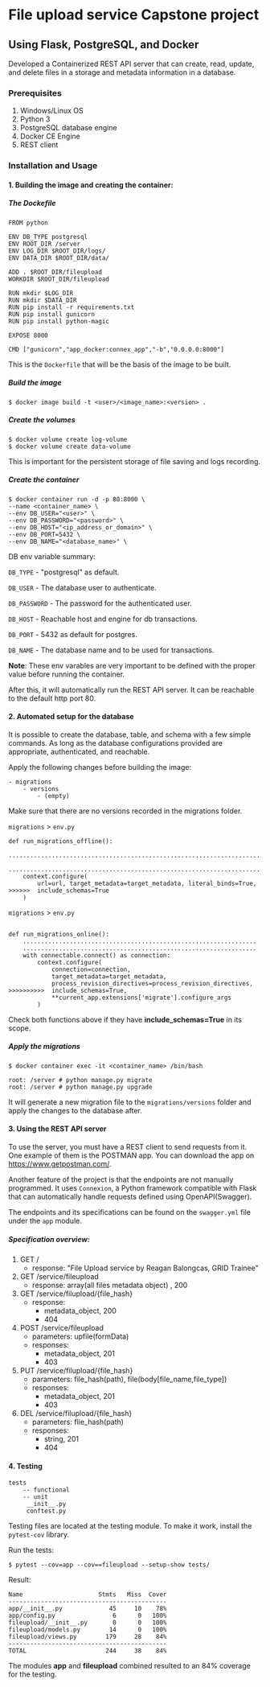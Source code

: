 # File upload service Capstone project

## Using Flask, PostgreSQL, and Docker

Developed a Containerized REST API server that can create, read, update, and delete files in a storage and metadata information in a database.  

### Prerequisites
1. Windows/Linux OS
2. Python 3
3. PostgreSQL database engine
4. Docker CE Engine
5. REST client

### Installation and Usage

#### 1. Building the image and creating the container:

##### The Dockefile
```
FROM python

ENV DB_TYPE postgresql
ENV ROOT_DIR /server
ENV LOG_DIR $ROOT_DIR/logs/
ENV DATA_DIR $ROOT_DIR/data/

ADD . $ROOT_DIR/fileupload
WORKDIR $ROOT_DIR/fileupload

RUN mkdir $LOG_DIR
RUN mkdir $DATA_DIR
RUN pip install -r requirements.txt
RUN pip install gunicorn
RUN pip install python-magic

EXPOSE 8000

CMD ["gunicorn","app_docker:connex_app","-b","0.0.0.0:8000"]
```
This is the ```Dockerfile``` that will be the basis of the image to be built.

##### Build the image
```$ docker image build -t <user>/<image_name>:<version> .```
##### Create the volumes
```
$ docker volume create log-volume
$ docker volume create data-volume
```
This is important for the persistent storage of file saving and logs recording.
##### Create the container 
```
$ docker container run -d -p 80:8000 \
--name <container_name> \
--env DB_USER="<user>" \
--env DB_PASSWORD="<password>" \
--env DB_HOST="<ip_address_or_domain>" \
--env DB_PORT=5432 \
--env DB_NAME="<database_name>" \
```
DB env variable summary:

```DB_TYPE``` - "postgresql" as default.

```DB_USER``` - The database user to authenticate.

```DB_PASSWORD``` - The password for the authenticated user.

```DB_HOST``` - Reachable host and engine for db transactions.

```DB_PORT``` - 5432 as default for postgres.

```DB_NAME``` - The database name and to be used for transactions.

**Note**: These env varables are very important to be defined with the proper value before running the container.

After this, it will automatically run the REST API server. It can be reachable to the default http port 80.

#### 2. Automated setup for the database
It is possible to create the database, table, and schema with a few simple commands.
As long as the database configurations provided are appropriate, authenticated, and reachable.

Apply the following changes before building the image:
```
- migrations
    - versions
        - (empty)
```
Make sure that there are no versions recorded in the migrations folder.

```migrations``` > ```env.py```
```
def run_migrations_offline():
    .......................................................................................
    .......................................................................................
    context.configure(
        url=url, target_metadata=target_metadata, literal_binds=True, 
>>>>>>  include_schemas=True
    )
```
```migrations``` > ```env.py```
```
    
def run_migrations_online():
    .................................................................
    .................................................................
    with connectable.connect() as connection:
        context.configure(
            connection=connection,
            target_metadata=target_metadata,
            process_revision_directives=process_revision_directives,
>>>>>>>>>>  include_schemas=True,
            **current_app.extensions['migrate'].configure_args
        )

```
Check both functions above if they have **include_schemas=True** in its scope.


##### Apply the migrations
```
$ docker container exec -it <container_name> /bin/bash

root: /server # python manage.py migrate
root: /server # python manage.py upgrade
```
It will generate a new migration file to the ```migrations/versions``` folder and apply the changes to the database after.

#### 3. Using the REST API server
To use the server, you must have a REST client to send requests from it.
One example of them is the POSTMAN app. You can download the app on https://www.getpostman.com/.

Another feature of the project is that the endpoints are not manually programmed. It uses ```Connexion```, a Python framework compatible with Flask that can automatically handle requests defined using OpenAPI(Swagger).

The endpoints and its specifications can be found on the ```swagger.yml``` file under the ```app``` module.

##### Specification overview:

1. GET /
    - response: "File Upload service by Reagan Balongcas, GRID Trainee"
2. GET /service/fileupload
    - response: array(all files metadata object) , 200
3. GET /service/filupload/{file_hash}
    - response: 
        -   metadata_object, 200 
        -   404    
4. POST /service/fileupload
    - parameters: upfile(formData)
    - responses: 
        - metadata_object, 201
        - 403
5. PUT /service/filupload/{file_hash}
    - parameters: file_hash(path), file(body[file_name,file_type])
    - responses: 
        - metadata_object, 201
        - 403
6. DEL /service/filupload/{file_hash}
    - parameters: flie_hash(path)
    - responses: 
        - string, 201
        - 404

#### 4. Testing
```
tests
    -- functional
    -- unit
     __init__.py
     conftest.py
```
Testing files are located at the testing module. To make it work, install the ````pytest-cov```` library.

Run the tests:
```
$ pytest --cov=app --cov==fileupload --setup-show tests/
```


Result:
```
Name                     Stmts   Miss  Cover
--------------------------------------------
app/__init__.py             45     10    78%
app/config.py                6      0   100%
fileupload/__init__.py       0      0   100%
fileupload/models.py        14      0   100%
fileupload/views.py        179     28    84%
--------------------------------------------
TOTAL                      244     38    84%
```
The modules **app** and **fileupload** combined resulted to an 84% coverage for the testing.


